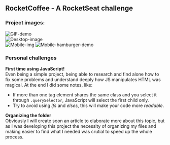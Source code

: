 ## RocketCoffee - A RocketSeat challenge
### Project images:

<!-- Images -->
![GIF-demo](https://user-images.githubusercontent.com/53125029/166113061-564b2467-97ec-490f-b372-f9cb93d7e9c5.gif)<br>
![Desktop-image](https://user-images.githubusercontent.com/53125029/166111655-760e338a-da1c-4747-bd62-0c06c10cdc41.png)<br>
![Mobile-img](https://user-images.githubusercontent.com/53125029/166111746-5f97efa1-4d1a-428b-9be3-e96be5153695.png)
![Mobile-hamburger-demo](https://user-images.githubusercontent.com/53125029/166111789-5af970c2-6e62-46a7-af3a-7708cf5a69a2.png)

<!-- Text -->
### Personal challenges
**First time using JavaScript!**<br>
Even being a simple project, being able to research and find alone how to fix some problems and understand deeply how JS manipulates HTML was magical. 
At the end I did some notes, like:
* If more than one tag element shares the same class and you select it through `.querySelector`, JavaScript will select the first child only. 
* Try to avoid using _ifs_ and _elses_, this will make your code more _readable_.

**Organizing the folder** <br>
Obviously I will create soon an article to elaborate more about this topic, but as I was developing this project the necessity of organizing my files and making easier to find what I needed was crutial to speed up the whole process. 
